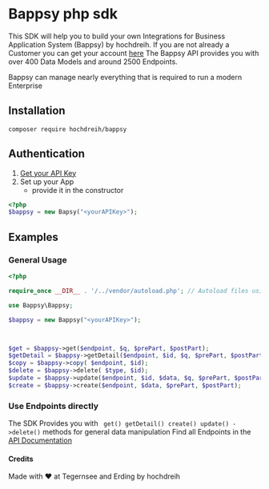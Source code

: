 # Bappsy php sdk
This SDK will help you to build your own Integrations for
Business Application System (Bappsy) by hochdreih.
If you are not already a Customer you can get your account [here](https://register.bappsy.com)
The Bappsy API provides you with over 400 Data Models and around 2500 Endpoints.

Bappsy can manage nearly everything that is required to run a modern Enterprise

## Installation
`composer require hochdreih/bappsy`

## Authentication
1. [Get your API Key](https://app.bappsy.com/#/config/api)
2. Set up your App
    + provide it in the constructor 
```php
<?php
$bappsy = new Bapsy("<yourAPIKey>");
```


## Examples

### General Usage
```php
<?php

require_once __DIR__ . '/../vendor/autoload.php'; // Autoload files using Composer autoload

use Bappsy\Bappsy;

$bappsy = new Bappsy("<yourAPIKey>");



$get = $bappsy->get($endpoint, $q, $prePart, $postPart);
$getDetail = $bappsy->getDetail($endpoint, $id, $q, $prePart, $postPart);
$copy = $bappsy->copy( $endpoint, $id);
$delete = $bappsy->delete( $type, $id);
$update = $bappsy->update($endpoint, $id, $data, $q, $prePart, $postPart);
$create = $bappsy->create($endpoint, $data, $prePart, $postPart);

```

### Use Endpoints directly
The SDK Provides you with 
``
get() getDetail() create() update() ->delete()``
methods for general data manipulation
Find all Endpoints in the [API Documentation](https://api-v1.bappsy.com/api-docs/v3/#/)


#### Credits
Made with ❤️ at Tegernsee and Erding by hochdreih
